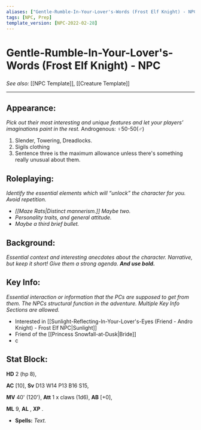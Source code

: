 ```yaml
---
aliases: ["Gentle-Rumble-In-Your-Lover's-Words (Frost Elf Knight) - NPC", Words]
tags: [NPC, Prep]
template_version: [NPC-2022-02-28]
---
```

# Gentle-Rumble-In-Your-Lover's-Words (Frost Elf Knight) - NPC
###
*See also:* [[NPC Template]], [[Creature Template]]
___
## **Appearance**: 
*Pick out their most interesting and unique features and let your players’ imaginations paint in the rest.*
Androgenous: ♀️50-50(♂️)
1. Slender, Towering, Dreadlocks.
2. Sigils clothing
3. Sentence three is the maximum allowance unless there's something really unusual about them. 

## **Roleplaying**: 
*Identify the essential elements which will “unlock” the character for you. Avoid repetition.*
- *[[Maze Rats|Distinct mannerism.]] Maybe two.*
- *Personality traits, and general attitude.*
- *Maybe a third brief bullet.*

## **Background**: 
*Essential context and interesting anecdotes about the character. Narrative, but keep it short! Give them a strong agenda. **And use bold.***

## **Key Info**:
*Essential interaction or information that the PCs are supposed to get from them. The NPCs structural function in the adventure. Multiple Key Info Sections are allowed.*
- Interested in [[Sunlight-Reflecting-In-Your-Lover's-Eyes (Friend - Andro Knight) - Frost Elf NPC|Sunlight]]
- Friend of the [[Princess Snowfall-at-Dusk|Bride]]
- c

## **Stat Block**: 

**HD** 2 (hp 8),

**AC** [10], 
**Sv** D13 W14 P13 B16 S15, 

**MV** 40' (120'),
**Att** 1 x claws (1d6), **AB** [+0],

**ML** 9, **AL** , **XP** .

- **Spells:** *Text.*